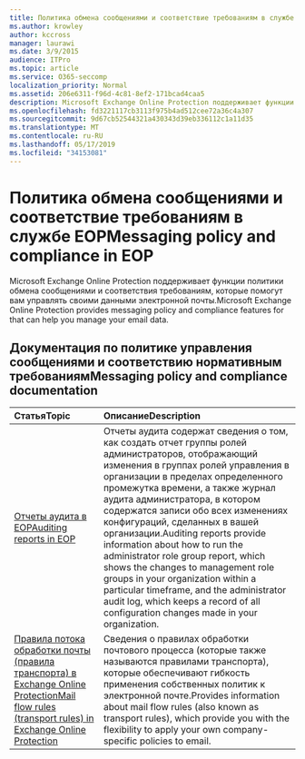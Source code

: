 ```yaml
---
title: Политика обмена сообщениями и соответствие требованиям в службе EOP
ms.author: krowley
author: kccross
manager: laurawi
ms.date: 3/9/2015
audience: ITPro
ms.topic: article
ms.service: O365-seccomp
localization_priority: Normal
ms.assetid: 206e6311-f96d-4c81-8ef2-171bcad4caa5
description: Microsoft Exchange Online Protection поддерживает функции политики обмена сообщениями и соответствия требованиям, которые помогут вам управлять своими данными электронной почты.
ms.openlocfilehash: fd3221117cb3113f975b4ad512cee72a36c4a307
ms.sourcegitcommit: 9d67cb52544321a430343d39eb336112c1a11d35
ms.translationtype: MT
ms.contentlocale: ru-RU
ms.lasthandoff: 05/17/2019
ms.locfileid: "34153081"
---
```

# <a name="messaging-policy-and-compliance-in-eop"></a><span data-ttu-id="b1a02-103">Политика обмена сообщениями и соответствие требованиям в службе EOP</span><span class="sxs-lookup"><span data-stu-id="b1a02-103">Messaging policy and compliance in EOP</span></span>

<span data-ttu-id="b1a02-104">Microsoft Exchange Online Protection поддерживает функции политики обмена сообщениями и соответствия требованиям, которые помогут вам управлять своими данными электронной почты.</span><span class="sxs-lookup"><span data-stu-id="b1a02-104">Microsoft Exchange Online Protection provides messaging policy and compliance features for that can help you manage your email data.</span></span>
  
## <a name="messaging-policy-and-compliance-documentation"></a><span data-ttu-id="b1a02-105">Документация по политике управления сообщениями и соответствию нормативным требованиям</span><span class="sxs-lookup"><span data-stu-id="b1a02-105">Messaging policy and compliance documentation</span></span>

|<span data-ttu-id="b1a02-106">**Статья**</span><span class="sxs-lookup"><span data-stu-id="b1a02-106">**Topic**</span></span>|<span data-ttu-id="b1a02-107">**Описание**</span><span class="sxs-lookup"><span data-stu-id="b1a02-107">**Description**</span></span>|
|:-----|:-----|
|[<span data-ttu-id="b1a02-108">Отчеты аудита в EOP</span><span class="sxs-lookup"><span data-stu-id="b1a02-108">Auditing reports in EOP</span></span>](auditing-reports-in-eop.md)|<span data-ttu-id="b1a02-109">Отчеты аудита содержат сведения о том, как создать отчет группы ролей администраторов, отображающий изменения в группах ролей управления в организации в пределах определенного промежутка времени, а также журнал аудита администратора, в котором содержатся записи обо всех изменениях конфигураций, сделанных в вашей организации.</span><span class="sxs-lookup"><span data-stu-id="b1a02-109">Auditing reports provide information about how to run the administrator role group report, which shows the changes to management role groups in your organization within a particular timeframe, and the administrator audit log, which keeps a record of all configuration changes made in your organization.</span></span>|
|[<span data-ttu-id="b1a02-110">Правила потока обработки почты (правила транспорта) в Exchange Online Protection</span><span class="sxs-lookup"><span data-stu-id="b1a02-110">Mail flow rules (transport rules) in Exchange Online Protection</span></span>](mail-flow-rules-transport-rules-0.md)|<span data-ttu-id="b1a02-111">Сведения о правилах обработки почтового процесса (которые также называются правилами транспорта), которые обеспечивают гибкость применения собственных политик к электронной почте.</span><span class="sxs-lookup"><span data-stu-id="b1a02-111">Provides information about mail flow rules (also known as transport rules), which provide you with the flexibility to apply your own company-specific policies to email.</span></span>|
